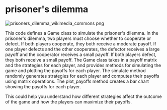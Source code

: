 # prisoner's dilemma



![prisoners_dilemma_wikimedia_commons png](https://user-images.githubusercontent.com/57616193/207877713-1ac0d741-4912-48c3-8daf-efdd04f2cb8d.jpg)

This code defines a Game class to simulate the prisoner's dilemma. In the prisoner's dilemma, two players must choose whether to cooperate or defect. If both players cooperate, they both receive a moderate payoff. If one player defects and the other cooperates, the defector receives a large payoff and the cooperator receives a small payoff. If both players defect, they both receive a small payoff. The Game class takes in a payoff matrix and the strategies for each player, and provides methods for simulating the game and plotting the payoffs for each player. The simulate method randomly generates strategies for each player and computes their payoffs using matrix operations. The plot_payoffs method creates a bar chart showing the payoffs for each player.

This could help you understand how different strategies affect the outcome of the game and how the players can maximize their payoffs.
